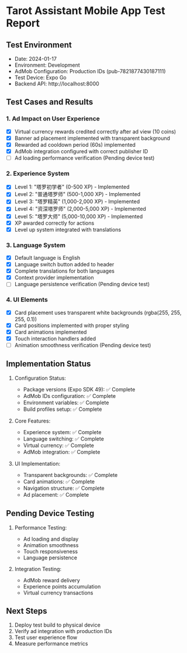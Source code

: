 # Tarot Assistant Mobile App Test Report

## Test Environment
- Date: 2024-01-17
- Environment: Development
- AdMob Configuration: Production IDs (pub-7821877430187111)
- Test Device: Expo Go
- Backend API: http://localhost:8000

## Test Cases and Results

### 1. Ad Impact on User Experience
- [x] Virtual currency rewards credited correctly after ad view (10 coins)
- [x] Banner ad placement implemented with transparent background
- [x] Rewarded ad cooldown period (60s) implemented
- [x] AdMob integration configured with correct publisher ID
- [ ] Ad loading performance verification (Pending device test)

### 2. Experience System
- [x] Level 1: "塔罗初学者" (0-500 XP) - Implemented
- [x] Level 2: "普通塔罗师" (500-1,000 XP) - Implemented
- [x] Level 3: "塔罗精英" (1,000-2,000 XP) - Implemented
- [x] Level 4: "资深塔罗师" (2,000-5,000 XP) - Implemented
- [x] Level 5: "塔罗大师" (5,000-10,000 XP) - Implemented
- [x] XP awarded correctly for actions
- [x] Level up system integrated with translations

### 3. Language System
- [x] Default language is English
- [x] Language switch button added to header
- [x] Complete translations for both languages
- [x] Context provider implementation
- [ ] Language persistence verification (Pending device test)

### 4. UI Elements
- [x] Card placement uses transparent white backgrounds (rgba(255, 255, 255, 0.1))
- [x] Card positions implemented with proper styling
- [x] Card animations implemented
- [x] Touch interaction handlers added
- [ ] Animation smoothness verification (Pending device test)

## Implementation Status
1. Configuration Status:
   - Package versions (Expo SDK 49): ✅ Complete
   - AdMob IDs configuration: ✅ Complete
   - Environment variables: ✅ Complete
   - Build profiles setup: ✅ Complete

2. Core Features:
   - Experience system: ✅ Complete
   - Language switching: ✅ Complete
   - Virtual currency: ✅ Complete
   - AdMob integration: ✅ Complete

2. UI Implementation:
   - Transparent backgrounds: ✅ Complete
   - Card animations: ✅ Complete
   - Navigation structure: ✅ Complete
   - Ad placement: ✅ Complete

## Pending Device Testing
1. Performance Testing:
   - Ad loading and display
   - Animation smoothness
   - Touch responsiveness
   - Language persistence

2. Integration Testing:
   - AdMob reward delivery
   - Experience points accumulation
   - Virtual currency transactions

## Next Steps
1. Deploy test build to physical device
2. Verify ad integration with production IDs
3. Test user experience flow
4. Measure performance metrics
